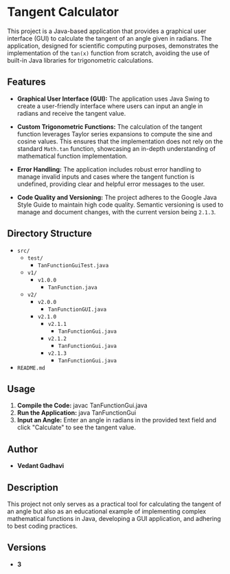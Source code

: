 # Tangent Calculator

This project is a Java-based application that provides a graphical user interface (GUI) to calculate the tangent of an angle given in radians. The application, designed for scientific computing purposes, demonstrates the implementation of the `tan(x)` function from scratch, avoiding the use of built-in Java libraries for trigonometric calculations.

## Features

- **Graphical User Interface (GUI):**
  The application uses Java Swing to create a user-friendly interface where users can input an angle in radians and receive the tangent value.

- **Custom Trigonometric Functions:**
  The calculation of the tangent function leverages Taylor series expansions to compute the sine and cosine values. This ensures that the implementation does not rely on the standard `Math.tan` function, showcasing an in-depth understanding of mathematical function implementation.

- **Error Handling:**
  The application includes robust error handling to manage invalid inputs and cases where the tangent function is undefined, providing clear and helpful error messages to the user.

- **Code Quality and Versioning:**
  The project adheres to the Google Java Style Guide to maintain high code quality. Semantic versioning is used to manage and document changes, with the current version being `2.1.3`.

## Directory Structure

- `src/`
  - `test/`
    - `TanFunctionGuiTest.java`
  - `v1/`
    - `v1.0.0`
      - `TanFunction.java`
  - `v2/`
    - `v2.0.0`
      - `TanFunctionGUI.java`
    - `v2.1.0`
      - `v2.1.1`
        - `TanFunctionGui.java`
      - `v2.1.2`
        - `TanFunctionGui.java`
      - `v2.1.3`
        - `TanFunctionGui.java`
- `README.md`

## Usage

1. **Compile the Code:**
   javac TanFunctionGui.java
2. **Run the Application:**
   java TanFunctionGui
3. **Input an Angle:**
   Enter an angle in radians in the provided text field and click "Calculate" to see the tangent value.
   
## Author

- **Vedant Gadhavi**

## Description

This project not only serves as a practical tool for calculating the tangent of an angle but also as an educational example of implementing complex mathematical functions in Java, developing a GUI application, and adhering to best coding practices.

## Versions

- **3**

